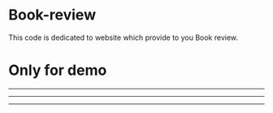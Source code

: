 # Book-review
This code is dedicated to website which provide to you Book review.
<h1>Only for demo</h1>
<hr>
<hr>
<hr>

